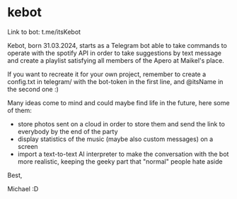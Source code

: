 # kebot

Link to bot: t.me/itsKebot

Kebot, born 31.03.2024, starts as a Telegram bot able to take commands to operate with the spotify API in order to take suggestions by text message and create a playlist satisfying all members of the Apero at Maikel's place.

If you want to recreate it for your own project, remember to create a config.txt in telegram/ with the bot-token in the first line, and @itsName in the second one :)

Many ideas come to mind and could maybe find life in the future, here some of them:

- store photos sent on a cloud in order to store them and send the link to everybody by the end of the party
- display statistics of the music (maybe also custom messages) on a screen
- import a text-to-text AI interpreter to make the conversation with the bot more realistic, keeping the geeky part that "normal" people hate aside


Best,

Michael :D